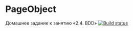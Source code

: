 # PageObject
Домашнее задание к занятию «2.4. BDD»
[![Build status](https://ci.appveyor.com/api/projects/status/sqplxng5d56bqd5q?svg=true)](https://ci.appveyor.com/project/Mariia-bel/pageobject)
